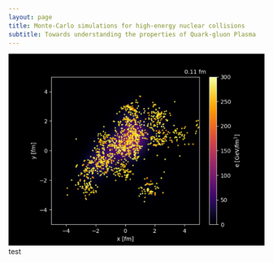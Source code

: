 ```yaml
---
layout: page
title: Monte-Carlo simulations for high-energy nuclear collisions
subtitle: Towards understanding the properties of Quark-gluon Plasma
---
```


![PbPbxyplane](assets/img/MCEventGenerator/PBPB_xy20210827.gif)
test 

